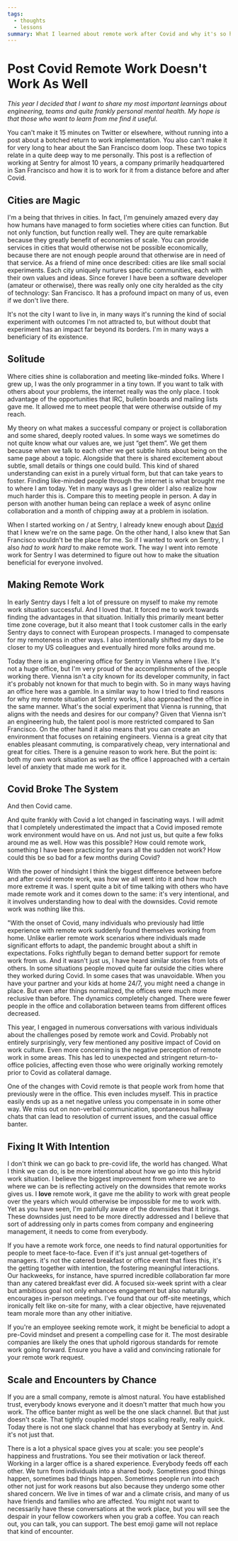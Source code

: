 ```yaml
---
tags:
  - thoughts
  - lessons
summary: What I learned about remote work after Covid and why it's so hard.
---
```


# Post Covid Remote Work Doesn't Work As Well

*This year I decided that I want to share my most important learnings about
engineering, teams and quite frankly personal mental health.  My hope is that
those who want to learn from me find it useful.*

You can't make it 15 minutes on Twitter or elsewhere, without running into
a post about a botched return to work implementation.  You also can't make
it for very long to hear about the San Francisco doom loop.  These two
topics relate in a quite deep way to me personally.  This post is a
reflection of working at Sentry for almost 10 years, a company primarily
headquartered in San Francisco and how it is to work for it from a
distance before and after Covid.

## Cities are Magic

I'm a being that thrives in cities.  In fact, I'm genuinely amazed every
day how humans have managed to form societies where cities can
function.  But not only function, but function really well.  They are
quite remarkable because they greatly benefit of economies of scale.  You can
provide services in cities that would otherwise not be possible economically,
because there are not enough people around that otherwise are in need of
that service.  As a friend of mine once described: cities are like small
social experiments.  Each city uniquely nurtures specific communities, each
with their own values and ideas.  Since forever I have been a software
developer (amateur or otherwise), there was really only one city heralded as
the city of technology: San Francisco.  It has a profound impact on many of
us, even if we don't live there.

It's not the city I want to live in, in many ways it's running the kind of
social experiment with outcomes I'm not attracted to, but without doubt
that experiment has an impact far beyond its borders.  I'm in many ways a
beneficiary of its existence.

## Solitude

Where cities shine is collaboration and meeting like-minded folks.  Where I
grew up, I was the only programmer in a tiny town.  If you want to talk
with others about your problems, the internet really was the only place.
I took advantage of the opportunities that IRC, bulletin boards and
mailing lists gave me.  It allowed me to meet people that were otherwise
outside of my reach.

My theory on what makes a successful company or project is collaboration
and some shared, deeply rooted values.  In some ways we sometimes do not
quite know what our values are, we just “get them”.  We get them because
when we talk to each other we get subtle hints about being on the same
page about a topic.  Alongside that there is shared excitement about
subtle, small details or things one could build.  This kind of shared
understanding can exist in a purely virtual form, but that can take years
to foster.  Finding like-minded people through the internet is what
brought me to where I am today.  Yet in many ways as I grew older I also
realize how much harder this is.  Compare this to meeting people in person.
A day in person with another human being can replace a week of async online
collaboration and a month of chipping away at a problem in isolation.

When I started working on / at Sentry, I already knew enough about [David](https://cra.mr/) that I knew we're on the same page.  On the other
hand, I also knew that San Francisco wouldn't be the place for me.  So if
I wanted to work on Sentry, I also *had to work hard* to make remote work.
The way I went into remote work for Sentry I was determined to figure out
how to make the situation beneficial for everyone involved.

## Making Remote Work

In early Sentry days I felt a lot of pressure on myself to make my remote
work situation successful.  And I loved that.  It forced me to work
towards finding the advantages in that situation.  Initially this
primarily meant better time zone coverage, but it also meant that I took
customer calls in the early Sentry days to connect with European
prospects.  I managed to compensate for my remoteness in other ways.  I
also intentionally shifted my days to be closer to my US colleagues and
eventually hired more folks around me.

Today there is an engineering office for Sentry in Vienna where I live.
It's not a huge office, but I'm very proud of the accomplishments of the
people working there.  Vienna isn't a city known for its developer
community, in fact it's probably not known for that much to begin with.
So in many ways having an office here was a gamble.  In a similar way to
how I tried to find reasons for why my remote situation at Sentry works, I
also approached the office in the same manner.  What's the social
experiment that Vienna is running, that aligns with the needs and desires
for our company?  Given that Vienna isn't an engineering hub, the talent
pool is more restricted compared to San Francisco.  On the other hand it
also means that you can create an environment that focuses on retaining
engineers.  Vienna is a great city that enables pleasant commuting, is
comparatively cheap, very international and great for cities.  There is a
genuine reason to work here.  But the point is: both my own work situation
as well as the office I approached with a certain level of anxiety that
made me work for it.

## Covid Broke The System

And then Covid came.

And quite frankly with Covid a lot changed in fascinating ways.  I will
admit that I completely underestimated the impact that a Covid imposed
remote work environment would have on us.  And not just us, but quite a
few folks around me as well.  How was this possible?  How could remote
work, something I have been practicing for years all the sudden not work?
How could this be so bad for a few months during Covid?

With the power of hindsight I think the biggest difference between before
and after covid remote work, was how we all went into it and how much more
extreme it was.  I spent quite a bit of time talking with others who have
made remote work and it comes down to the same: it's very intentional, and
it involves understanding how to deal with the downsides.  Covid remote
work was nothing like this.

"With the onset of Covid, many individuals who previously had little
experience with remote work suddenly found themselves working from home.
Unlike earlier remote work scenarios where individuals made significant
efforts to adapt, the pandemic brought about a shift in expectations.
Folks rightfully began to demand better support for remote work from us.
And it wasn't just us, I have heard similar stories from lots of others.
In some situations people moved quite far outside the cities where
they worked during Covid.  In some cases that was unavoidable.  When you
have your partner and your kids at home 24/7, you might need a change in
place.  But even after things normalized, the offices were much more
reclusive than before.  The dynamics completely changed.  There were fewer
people in the office and collaboration between teams from different
offices decreased.

This year, I engaged in numerous conversations with various individuals
about the challenges posed by remote work and Covid.  Probably not
entirely surprisingly, very few mentioned any positive impact of Covid
on work culture.  Even more concerning is the negative perception of remote
work in some areas.  This has led to unexpected and stringent return-to-office
policies, affecting even those who were originally working remotely prior
to Covid as collateral damage.

One of the changes with Covid remote is that people work from home that
previously were in the office.  This even includes myself.  This in
practice easily ends up as a net negative unless you compensate in in some
other way.  We miss out on non-verbal communication, spontaneous hallway
chats that can lead to resolution of current issues, and the casual office
banter.

## Fixing It With Intention

I don't think we can go back to pre-covid life, the world has changed.
What I think we can do, is be more intentional about how we go into this
hybrid work situation.  I believe the biggest improvement from where we
are to where we can be is reflecting actively on the downsides that remote
works gives us.  I **love** remote work, it gave me the ability to work
with great people over the years which would otherwise be impossible for
me to work with.  Yet as you have seen, I'm painfully aware of the downsides
that it brings.  These downsides just need to be more directly addressed
and I believe that sort of addressing only in parts comes from company
and engineering management, it needs to come from everybody.

If you have a remote work force, one needs to find natural opportunities for people
to meet face-to-face.  Even if it's just annual get-togethers of managers.
it's not the catered breakfast or office event that fixes this, it's
the getting together with intention, the fostering meaningful
interactions.  Our hackweeks, for instance, have spurred incredible
collaboration far more than any catered breakfast ever did.  A focused
six-week sprint with a clear but ambitious goal not only enhances
engagement but also naturally encourages in-person meetings.  I've found
that our off-site meetings, which ironically felt like on-site for many,
with a clear objective, have rejuvenated team morale more than any other
initiative.

If you're an employee seeking remote work, it might be beneficial to adopt
a pre-Covid mindset and present a compelling case for it.  The most
desirable companies are likely the ones that uphold rigorous standards for
remote work going forward.  Ensure you have a valid and convincing
rationale for your remote work request.

## Scale and Encounters by Chance

If you are a small company, remote is almost natural.  You have
established trust, everybody knows everyone and it doesn't matter that
much how you work.  The office banter might as well be the one slack
channel.  But that just doesn't scale.  That tightly coupled model stops
scaling really, really quick.  Today there is not one slack channel that
has everybody at Sentry in.  And it's not just that.

There is a lot a physical space gives you at scale: you see people's
happiness and frustrations.  You see their motivation or lack thereof.
Working in a larger office is a shared experience.  Everybody feeds off
each other.  We turn from individuals into a shared body.  Sometimes good
things happen, sometimes bad things happen.  Sometimes people run into
each other not just for work reasons but also because they undergo some
other shared concern.  We live in times of war and a climate crisis, and
many of us have friends and families who are affected.  You might not
want to necessarily have these conversations at the work place, but you
will see the despair in your fellow coworkers when you grab a coffee.  You
can reach out, you can talk, you can support.  The best emoji game will
not replace that kind of encounter.
